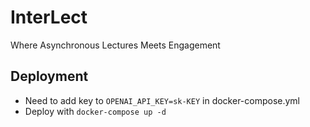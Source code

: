 # InterLect

Where Asynchronous Lectures Meets Engagement

## Deployment

- Need to add key to `OPENAI_API_KEY=sk-KEY` in docker-compose.yml
- Deploy with `docker-compose up -d`
